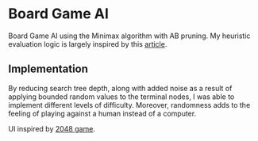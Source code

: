 # Board Game AI

Board Game AI using the Minimax algorithm with AB pruning. My heuristic evaluation logic is largely inspired by this [article](https://www.codeproject.com/Articles/43622/Solve-Tic-Tac-Toe-with-the-MiniMax-algorithm).

## Implementation

By reducing search tree depth, along with added noise as a result of applying bounded random values to the terminal nodes, I was able to implement different levels of difficulty. Moreover, randomness adds to the feeling of playing against a human instead of a computer.

UI inspired by [2048 game](https://play2048.co/).
